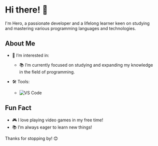 # Hi there! 👋
I'm Hero, a passionate developer and a lifelong learner keen on studying and mastering various programming languages and technologies.

## About Me
- 👀 I’m interested in:
  - 📚 I’m currently focused on studying and expanding my knowledge in the field of programming.

- 🛠️ Tools:
  - ![VS Code](https://img.shields.io/badge/-VS%20Code-333333?style=flat&logo=visual-studio-code)

## Fun Fact
- 🎮 I love playing video games in my free time!
- 📚 I’m always eager to learn new things!

Thanks for stopping by! 😊
 
<!---
Shenzu1/Shenzu1 is a ✨ special ✨ repository because its `README.md` (this file) appears on your GitHub profile.
You can click the Preview link to take a look at your changes.
--->
